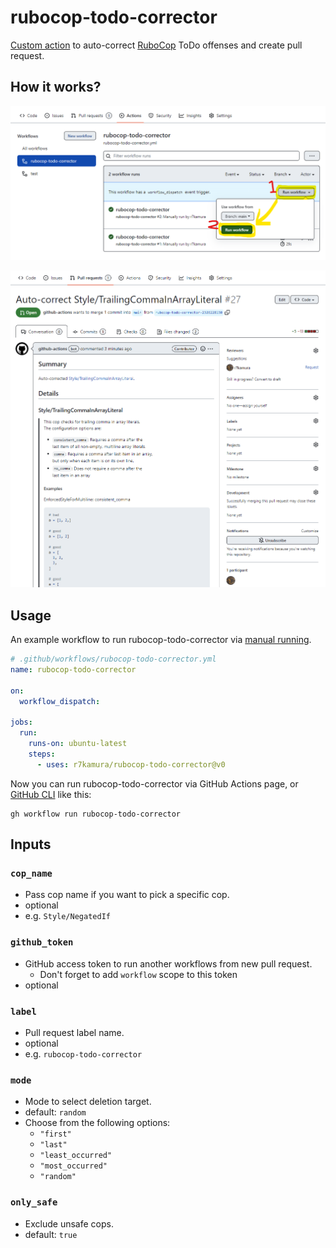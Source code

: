 # rubocop-todo-corrector

[Custom action](https://docs.github.com/en//actions/creating-actions/about-custom-actions)
to auto-correct [RuboCop](https://github.com/rubocop/rubocop) ToDo offenses and create pull request.

## How it works?

![](images/workflow.png)

![](images/pull-request.png)

## Usage

An example workflow to run rubocop-todo-corrector via
[manual running](https://docs.github.com/en//actions/managing-workflow-runs/manually-running-a-workflow).

```yaml
# .github/workflows/rubocop-todo-corrector.yml
name: rubocop-todo-corrector

on:
  workflow_dispatch:

jobs:
  run:
    runs-on: ubuntu-latest
    steps:
      - uses: r7kamura/rubocop-todo-corrector@v0
```

Now you can run rubocop-todo-corrector via GitHub Actions page,
or [GitHub CLI](https://cli.github.com/) like this:

```
gh workflow run rubocop-todo-corrector
```

## Inputs

### `cop_name`

- Pass cop name if you want to pick a specific cop.
- optional
- e.g. `Style/NegatedIf`

### `github_token`

- GitHub access token to run another workflows from new pull request.
    - Don't forget to add `workflow` scope to this token
- optional

### `label`

- Pull request label name.
- optional
- e.g. `rubocop-todo-corrector`

### `mode`

- Mode to select deletion target.
- default: `random`
- Choose from the following options:
  - `"first"`
  - `"last"`
  - `"least_occurred"`
  - `"most_occurred"`
  - `"random"`

### `only_safe`

- Exclude unsafe cops.
- default: `true`
